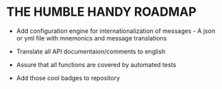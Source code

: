 # THE HUMBLE HANDY ROADMAP

* Add configuration engine for internationalization of messages - A json or yml file with mnemonics and message translations

* Translate all API documentaion/comments to english

* Assure that all functions are covered by automated tests

* Add those cool badges to repository

